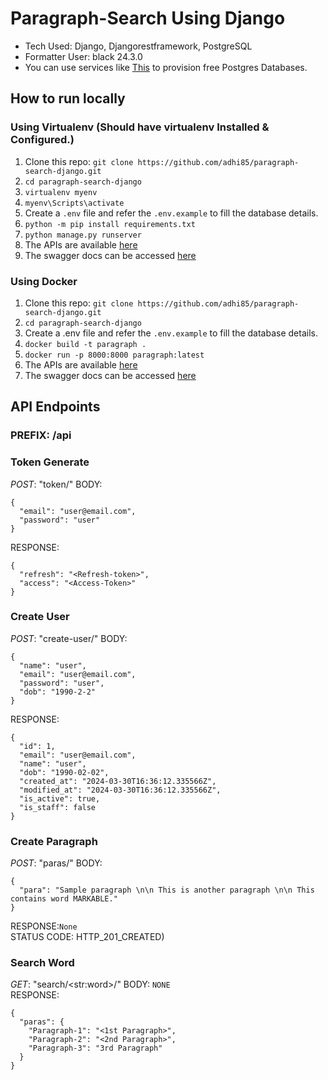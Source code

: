 # Paragraph-Search Using Django

- Tech Used: Django, Djangorestframework, PostgreSQL
- Formatter User: black 24.3.0
- You can use services like [This](https://railway.app/) to provision free Postgres Databases.

## How to run locally
### Using Virtualenv (Should have virtualenv Installed & Configured.)
1. Clone this repo: `git clone https://github.com/adhi85/paragraph-search-django.git`
2. `cd paragraph-search-django`
3. `virtualenv myenv`
4. `myenv\Scripts\activate`
5. Create a `.env` file and refer the `.env.example` to fill the database details.
6. `python -m pip install requirements.txt`
7. `python manage.py runserver`
8. The APIs are available [here](http://localhost:8000/api)
9. The swagger docs can be accessed [here](http://localhost:8000/api/swagger/)

### Using Docker
1. Clone this repo: `git clone https://github.com/adhi85/paragraph-search-django.git`
2. `cd paragraph-search-django`
3. Create a .env file and refer the `.env.example` to fill the database details.
4. `docker build -t paragraph .`
5. `docker run -p 8000:8000 paragraph:latest`
6. The APIs are available [here](http://localhost:8000/api)
7. The swagger docs can be accessed [here](http://localhost:8000/api/swagger/)

## API Endpoints
### PREFIX: /api
### Token Generate
*POST*: "token/" 
BODY: 
```
{  
  "email": "user@email.com",  
  "password": "user"  
}  
```
RESPONSE:
```
{
  "refresh": "<Refresh-token>",
  "access": "<Access-Token>"
}
```
### Create User
*POST*: "create-user/"
BODY:
```
{
  "name": "user",
  "email": "user@email.com",
  "password": "user",
  "dob": "1990-2-2"
}
```
RESPONSE: 
```
{
  "id": 1,
  "email": "user@email.com",
  "name": "user",
  "dob": "1990-02-02",
  "created_at": "2024-03-30T16:36:12.335566Z",
  "modified_at": "2024-03-30T16:36:12.335566Z",
  "is_active": true,
  "is_staff": false
}
```

### Create Paragraph
*POST*: "paras/"
BODY:
```
{
  "para": "Sample paragraph \n\n This is another paragraph \n\n This contains word MARKABLE."
}
```
RESPONSE:`None`  
STATUS CODE: HTTP_201_CREATED)

### Search Word
*GET*: "search/\<str:word>\/"
BODY: `NONE`  
RESPONSE: 
```
{
  "paras": {
    "Paragraph-1": "<1st Paragraph>",
    "Paragraph-2": "<2nd Paragraph>",
    "Paragraph-3": "3rd Paragraph"
  }
}
```



